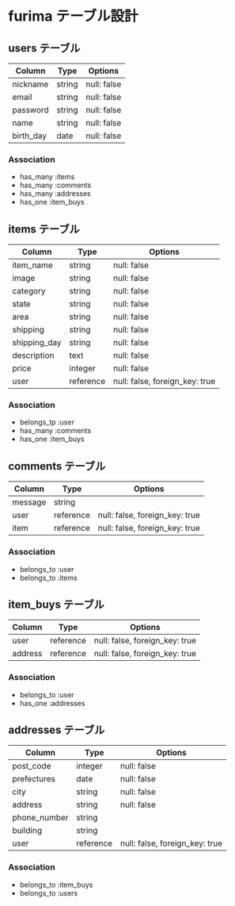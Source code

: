 # furima テーブル設計

## users テーブル

| Column    | Type   | Options     |
| --------- | ------ | ----------- |
| nickname  | string | null: false |
| email     | string | null: false |
| password  | string | null: false |
| name      | string | null: false |
| birth_day | date   | null: false |

### Association

- has_many :items
- has_many :comments
- has_many :addresses
- has_one :item_buys


## items テーブル

| Column       | Type      | Options                        |
| ------------ | --------- | ------------------------------ |
| item_name    | string    | null: false                    |
| image        | string    | null: false                    |
| category     | string    | null: false                    |
| state        | string    | null: false                    |
| area         | string    | null: false                    |
| shipping     | string    | null: false                    |
| shipping_day | string    | null: false                    |
| description  | text      | null: false                    |
| price        | integer   | null: false                    |
| user         | reference | null: false, foreign_key: true |

### Association

- belongs_tp :user
- has_many :comments
- has_one :item_buys


## comments テーブル

| Column  | Type      | Options                        |
| ------  | --------- | ------------------------------ |
| message | string    |                                |
| user    | reference | null: false, foreign_key: true |
| item    | reference | null: false, foreign_key: true |

### Association

- belongs_to :user
- belongs_to :items


## item_buys テーブル

| Column    | Type      | Options                        |
| --------- | --------- | ------------------------------ |
| user      | reference | null: false, foreign_key: true |
| address   | reference | null: false, foreign_key: true |

### Association

- belongs_to :user
- has_one :addresses


## addresses テーブル

| Column         | Type      | Options                        |
| -------------- | --------- | ------------------------------ |
| post_code      | integer   | null: false                    |
| prefectures    | date      | null: false                    |
| city           | string    | null: false                    |
| address        | string    | null: false                    |
| phone_number   | string    |                                |
| building       | string    |                                |
| user           | reference | null: false, foreign_key: true |

### Association

- belongs_to :item_buys
- belongs_to :users
